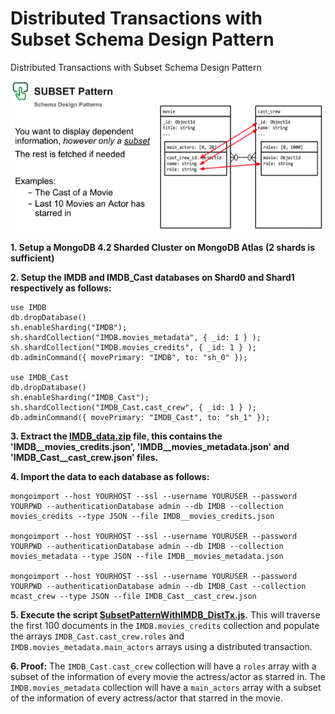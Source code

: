 # Distributed Transactions with Subset Schema Design Pattern
Distributed Transactions with Subset Schema Design Pattern

![Patnter](SubsetPattern.jpg)

__1. Setup a MongoDB 4.2 Sharded Cluster on MongoDB Atlas (2 shards is sufficient)__

__2. Setup the IMDB and IMDB_Cast databases on Shard0 and Shard1 respectively as follows:__ 
```
use IMDB
db.dropDatabase()
sh.enableSharding("IMDB");
sh.shardCollection("IMDB.movies_metadata", { _id: 1 } );
sh.shardCollection("IMDB.movies_credits", { _id: 1 } );
db.adminCommand({ movePrimary: "IMDB", to: "sh_0" });

use IMDB_Cast
db.dropDatabase()
sh.enableSharding("IMDB_Cast");
sh.shardCollection("IMDB_Cast.cast_crew", { _id: 1 } );
db.adminCommand({ movePrimary: "IMDB_Cast", to: "sh_1" });
```
__3. Extract the [IMDB_data.zip](IMDB_data.zip) file, this contains the 'IMDB__movies_credits.json', 'IMDB__movies_metadata.json' and 'IMDB_Cast__cast_crew.json' files.__

__4. Import the data to each database as follows:__
```
mongoimport --host YOURHOST --ssl --username YOURUSER --password YOURPWD --authenticationDatabase admin --db IMDB --collection movies_credits --type JSON --file IMDB__movies_credits.json

mongoimport --host YOURHOST --ssl --username YOURUSER --password YOURPWD --authenticationDatabase admin --db IMDB --collection movies_metadata --type JSON --file IMDB__movies_metadata.json

mongoimport --host YOURHOST --ssl --username YOURUSER --password YOURPWD --authenticationDatabase admin --db IMDB_Cast --collection mcast_crew --type JSON --file IMDB_Cast__cast_crew.json
```

__5. Execute the script [SubsetPatternWithIMDB_DistTx.js](SubsetPatternWithIMDB_DistTx.js).__
This will traverse the first 100 documents in the `IMDB.movies_credits` collection and populate the arrays `IMDB_Cast.cast_crew.roles` and `IMDB.movies_metadata.main_actors` arrays using a distributed transaction.

__6. Proof:__
The `IMDB_Cast.cast_crew` collection will have a `roles` array with a subset of the information of every movie the actress/actor as starred in. The `IMDB.movies_metadata` collection will have a `main_actors` array with a subset of the information of every actress/actor that starred in the movie.
